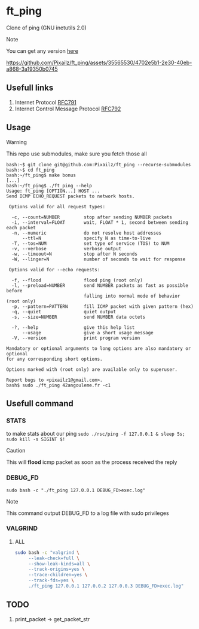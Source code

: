 # ft_ping

Clone of ping (GNU inetutils 2.0)
> [!NOTE]
> You can get any version [here](https://ftp.wayne.edu/gnu/inetutils/)

https://github.com/Pixailz/ft_ping/assets/35565530/4702e5b1-2e30-40eb-a868-3a19350b0745

## Usefull links

1. Internet Protocol
   [RFC791](https://datatracker.ietf.org/doc/html/rfc791)
1. Internet Control Message Protocol
   [RFC792](https://datatracker.ietf.org/doc/html/rfc792)

## Usage

> [!WARNING]
> This repo use submodules, make sure you fetch those all

```
bash:~$ git clone git@github.com:Pixailz/ft_ping --recurse-submodules
bash:~$ cd ft_ping
bash:~/ft_ping$ make bonus
[...]
bash:~/ft_ping$ ./ft_ping --help
Usage: ft_ping [OPTION...] HOST ...
Send ICMP ECHO_REQUEST packets to network hosts.

 Options valid for all request types:

  -c, --count=NUMBER         stop after sending NUMBER packets
  -i, --interval=FLOAT       wait, FLOAT * 1, second between sending each packet
  -n, --numeric              do not resolve host addresses
      --ttl=N                specify N as time-to-live
  -T, --tos=NUM              set type of service (TOS) to NUM
  -v, --verbose              verbose output
  -w, --timeout=N            stop after N seconds
  -W, --linger=N             number of seconds to wait for response

 Options valid for --echo requests:

  -f, --flood                flood ping (root only)
  -l, --preload=NUMBER       send NUMBER packets as fast as possible before
                             falling into normal mode of behavior (root only)
  -p, --pattern=PATTERN      fill ICMP packet with given pattern (hex)
  -q, --quiet                quiet output
  -s, --size=NUMBER          send NUMBER data octets

  -?, --help                 give this help list
      --usage                give a short usage message
  -V, --version              print program version

Mandatory or optional arguments to long options are also mandatory or optional
for any corresponding short options.

Options marked with (root only) are available only to superuser.

Report bugs to <pixailz1@gmail.com>.
bash$ sudo ./ft_ping 42angouleme.fr -c1
```

## Usefull command

### STATS

to make stats about our ping
`sudo ./rsc/ping -f 127.0.0.1 & sleep 5s; sudo kill -s SIGINT $!`
   > [!CAUTION]
   > This will **flood** icmp packet as soon as the process received the reply

### DEBUG_FD

`sudo bash -c "./ft_ping 127.0.0.1 DEBUG_FD>exec.log"`
   > [!NOTE]
   > This command output DEBUG_FD to a log file with sudo privileges

### VALGRIND
1. ALL
   ```sh
   sudo bash -c "valgrind \
		--leak-check=full \
		--show-leak-kinds=all \
		--track-origins=yes \
		--trace-children=yes \
		--track-fds=yes \
		./ft_ping 127.0.0.1 127.0.0.2 127.0.0.3 DEBUG_FD>exec.log"
   ```

## TODO

1. print_packet -> get_packet_str
